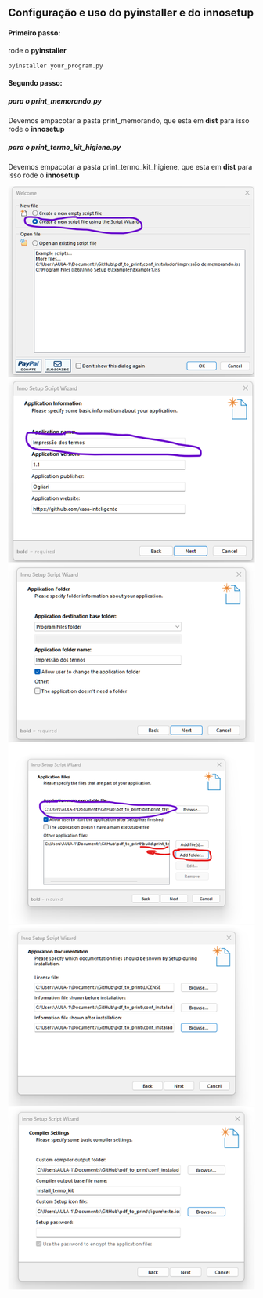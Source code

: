 ## Configuração e uso do __pyinstaller__ e do __innosetup__


#### Primeiro passo:
rode o __pyinstaller__
```
pyinstaller your_program.py
```


#### Segundo passo:
##### para o print_memorando.py
Devemos empacotar a pasta print_memorando, que esta em __dist__ para isso rode o __innosetup__


##### para o print_termo_kit_higiene.py

Devemos empacotar a pasta print_termo_kit_higiene, que esta em __dist__ para isso rode o __innosetup__


![figura_1](https://github.com/casa-inteligente/pdf_to_print/blob/main/figure/inno/1.png)
<br>
![figura_2](https://github.com/casa-inteligente/pdf_to_print/blob/main/figure/inno/2.png)
<br>
![figura_3](https://github.com/casa-inteligente/pdf_to_print/blob/main/figure/inno/3.png)
<br>
![figura_4](https://github.com/casa-inteligente/pdf_to_print/blob/main/figure/inno/4.png)
<br>
![figura_5](https://github.com/casa-inteligente/pdf_to_print/blob/main/figure/inno/5.png)
<br>
![figura_6](https://github.com/casa-inteligente/pdf_to_print/blob/main/figure/inno/6.png)
<br>
